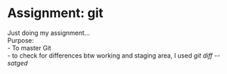 # Assignment: git <br>
Just doing my assignment...
<br> Purpose: <br> - To master Git
<br> - to check for differences btw working and staging area, I used *git diff --satged*
